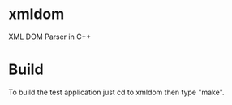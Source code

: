 xmldom
======

XML DOM Parser in C++

Build
=====
To build the test application just cd to xmldom then type "make".
